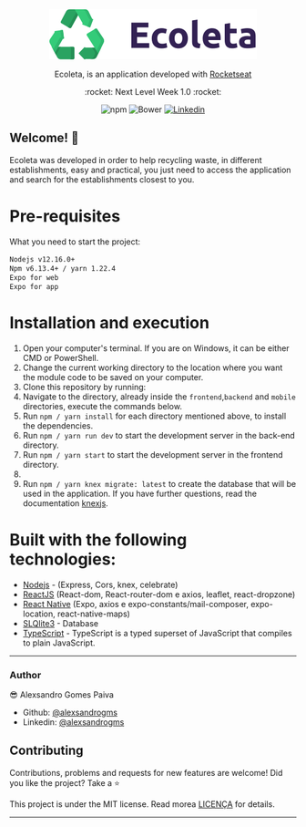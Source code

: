 <div align='center'>

  <img src='./frontend/src/assets/logo.svg' />
  <p>
    Ecoleta, is an application developed with <a href="https://rocketseat.com.br/">Rocketseat</a>
    </p> 
</div>

<p align="center">
 :rocket: Next Level Week 1.0 :rocket:
<p>

<div align = "center">

![npm](https://img.shields.io/npm/v/npm)
![Bower](https://img.shields.io/bower/l/bootstrap)
<a href="https://www.linkedin.com/in/alexsandrogomes?lipi=urn%3Ali%3Apage%3Ad_flagship3_profile_view_base_contact_details%3BzYMpi8BiTcO1tlEsaI1lFw%3D%3D">
![Linkedin](https://img.shields.io/badge/linkedin-Alexsandro-blue)
</a>

</div>

## Welcome! 👋

Ecoleta was developed in order to help recycling waste, in different establishments, easy and practical, you just need to access the application and search for the establishments closest to you.

# Pre-requisites

What you need to start the project:

```
Nodejs v12.16.0+
Npm v6.13.4+ / yarn 1.22.4
Expo for web
Expo for app
```

# Installation and execution

1. Open your computer's terminal. If you are on Windows, it can be either CMD or PowerShell.
2. Change the current working directory to the location where you want the module code to be saved on your computer.
3. Clone this repository by running:
4. Navigate to the directory, already inside the `frontend`,`backend` and `mobile` directories, execute the commands below.
5. Run `npm / yarn install` for each directory mentioned above, to install the dependencies.
6. Run `npm / yarn run dev` to start the development server in the back-end directory.
7. Run `npm / yarn start` to start the development server in the frontend directory.
8.
9. Run `npm / yarn knex migrate: latest` to create the database that will be used in the application. If you have further questions, read the documentation [knexjs](http://knexjs.org/).

# Built with the following technologies:

- [Nodejs](https://nodejs.org/en/) - (Express, Cors, knex, celebrate)
- [ReactJS](https://pt-br.reactjs.org/) (React-dom, React-router-dom e axios, leaflet, react-dropzone)
- [React Native](https://reactnative.dev/) (Expo, axios e expo-constants/mail-composer, expo-location, react-native-maps)
- [SLQlite3](https://www.sqlite.org/index.html) - Database
- [TypeScript](https://www.typescriptlang.org/) - TypeScript is a typed superset of JavaScript that compiles to plain JavaScript.

---

### Author

😎 Alexsandro Gomes Paiva

- Github: [@alexsandrogms](https://github.com/Alexsandrogms)
- Linkedin: [@alexsandrogms](https://linkedin.com/in/alexsandrogomes)

## Contributing

Contributions, problems and requests for new features are welcome!
Did you like the project? Take a ⭐️

This project is under the MIT license. Read morea [LICENÇA](https://github.com/Alexsandrogms/ecoleta/blob/master/LICENSE.md) for details.

---
